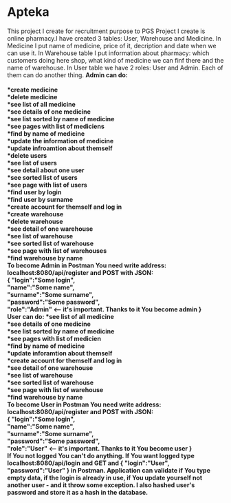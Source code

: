 # Apteka
This project I create for recruitment purpose to PGS 
Project I create is online pharmacy.I have created 3 tables: User, Warehouse and Medicine. In Medicine I put name of medicine, price of it, decription and date when we can use it. In Warehouse table I put information about pharmacy: which customers doing here shop, what kind of medicine we can finf there and the name of warehouse. In User table we have 2 roles: User and Admin. Each of them can do another thing. 
<b>Admin can do: <br/></br>
*create medicine <br/>
*delete medicine <br/>
*see list of all medicine<br/>
*see details of one medicine<br/>
*see list sorted by name of medicine<br/>
*see pages with list of mediciens<br/>
*find by name of medicine<br/>
*update the information of medicine<br/>
*update infroamtion about themself<br/>
*delete users<br/>
*see list of users<br/>
*see detail about one user<br/>
*see sorted list of users<br/>
*see page with list of users<br/>
*find user by login<br/>
*find user by surname<br/>
*create account for themself and log in<br/>
*create warehouse</br>
*delete warehouse<br/>
*see detail of one warehouse<br/>
*see list of warehouse<br/>
*see sorted list of warehouse<br/>
*see page with list of warehouses<br/>
*find warehouse by name<br/>
<b>To become Admin in Postman You need write address: localhost:8080/api/register and POST with JSON:<br/>
{
	"login":"Some login",<br/>
    "name":"Some name", <br/>
    "surname":"Some surname", <br/>
    "password":"Some password", <br/>
    "role":"Admin" <-- it's important. Thanks to it You become admin
}
<br/>
	    User can do:</b>
*see list of all medicine<br/>
*see details of one medicine<br/>
*see list sorted by name of medicine<br/>
*see pages with list of medicien<br/>
*find by name of medicine<br/>
*update inforamtion about themself<br/>
*create account for themself and log in<br/>
*see detail of one warehouse<br/>
*see list of warehouse<br/>
*see sorted list of warehouse<br/>
*see page with list of warehouse<br/>
*find warehouse by name<br/>
<b>To become User in Postman You need write address: localhost:8080/api/register and POST with JSON:<br/>
{
	"login":"Some login",<br/>
    "name":"Some name", <br/>
    "surname":"Some surname", <br/>
    "password":"Some password", <br/>
    "role":"User" <-- it's important. Thanks to it You become user
		       }</b>
<br/>
If You not logged You can't do anything. If You want logged type localhost:8080/api/login and GET and 
{
	"login":"User",
	"password":"User"
}
in Postman. 
Application can validate if You type empty data, if the login is already in use, if You update yourself not another user - and it throw some exception. I also hashed user's password and store it as a hash in the database. 



